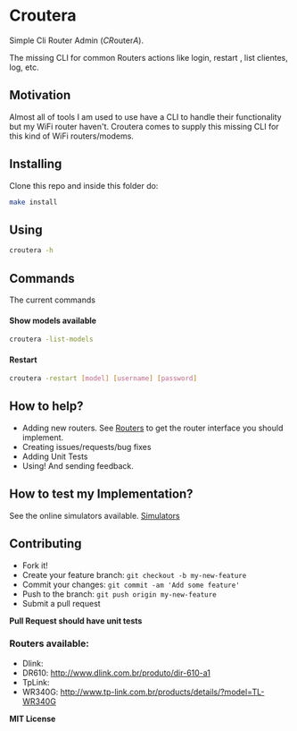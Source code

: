 # Croutera
Simple Cli Router Admin (*CR*outer*A*).

The missing CLI for common Routers actions like login, restart , list clientes, log, etc.

## Motivation
Almost all of tools I am used to use have a CLI to handle their functionality
but my WiFi router haven't. Croutera comes to supply this missing CLI for this
kind of WiFi routers/modems.

## Installing
Clone this repo and inside this folder do:
```bash
make install
```

## Using
```bash
croutera -h
```

## Commands
The current commands

#### Show models available
```bash
croutera -list-models
```

#### Restart
```bash
croutera -restart [model] [username] [password]
```

## How to help?
 - Adding new routers. See [Routers](https://github.com/cristianoliveira/croutera/blob/master/croutera/models/base.py) to get the router interface you should implement.
 - Creating issues/requests/bug fixes
 - Adding Unit Tests
 - Using! And sending feedback.

## How to test my Implementation?
 See the online simulators available. [Simulators](https://github.com/cristianoliveira/croutera/issues/11)

## Contributing
 - Fork it!
 - Create your feature branch: `git checkout -b my-new-feature`
 - Commit your changes: `git commit -am 'Add some feature'`
 - Push to the branch: `git push origin my-new-feature`
 - Submit a pull request

**Pull Request should have unit tests**

### Routers available:
 - Dlink:
  - DR610: http://www.dlink.com.br/produto/dir-610-a1
 - TpLink:
  - WR340G: http://www.tp-link.com.br/products/details/?model=TL-WR340G

**MIT License**
